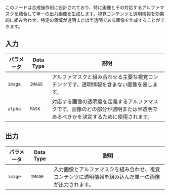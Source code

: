 
このノードは合成操作用に設計されており、特に画像とその対応するアルファマスクを結合して単一の出力画像を生成します。視覚コンテンツと透明情報を効果的に組み合わせ、特定の領域が透明または半透明である画像を作成することができます。

## 入力

| パラメータ | Data Type | 説明 |
|-----------|-------------|-------------|
| `image`   | `IMAGE`     | アルファマスクと組み合わせる主要な視覚コンテンツです。透明情報を含まない画像を表します。 |
| `alpha`   | `MASK`      | 対応する画像の透明度を定義するアルファマスクです。画像のどの部分が透明または半透明であるべきかを決定するために使用されます。 |

## 出力

| パラメータ | Data Type | 説明 |
|-----------|-------------|-------------|
| `image`   | `IMAGE`     | 入力画像とアルファマスクを組み合わせ、視覚コンテンツに透明情報を組み込んだ単一の画像が出力されます。 |
